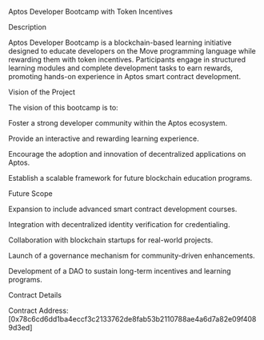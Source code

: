 Aptos Developer Bootcamp with Token Incentives

Description

Aptos Developer Bootcamp is a blockchain-based learning initiative designed to educate developers on the Move programming language while rewarding them with token incentives. Participants engage in structured learning modules and complete development tasks to earn rewards, promoting hands-on experience in Aptos smart contract development.

Vision of the Project

The vision of this bootcamp is to:

Foster a strong developer community within the Aptos ecosystem.

Provide an interactive and rewarding learning experience.

Encourage the adoption and innovation of decentralized applications on Aptos.

Establish a scalable framework for future blockchain education programs.

Future Scope

Expansion to include advanced smart contract development courses.

Integration with decentralized identity verification for credentialing.

Collaboration with blockchain startups for real-world projects.

Launch of a governance mechanism for community-driven enhancements.

Development of a DAO to sustain long-term incentives and learning programs.

Contract Details

Contract Address: [0x78c6cd6dd1ba4eccf3c2133762de8fab53b2110788ae4a6d7a82e09f4089d3ed]

